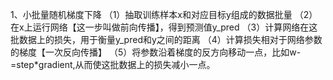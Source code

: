 1、小批量随机梯度下降
（1）抽取训练样本x和对应目标y组成的数据批量
（2）在x上运行网络【这一步叫做前向传播】，得到预测值y_pred
（3）计算网络在这批数据上的损失，用于衡量y_pred和y之间的距离
（4）计算损失相对于网络参数的梯度【一次反向传播】
（5）将参数沿着梯度的反方向移动一点，比如w-=step*gradient,从而使这批数据上的损失减小一点。
